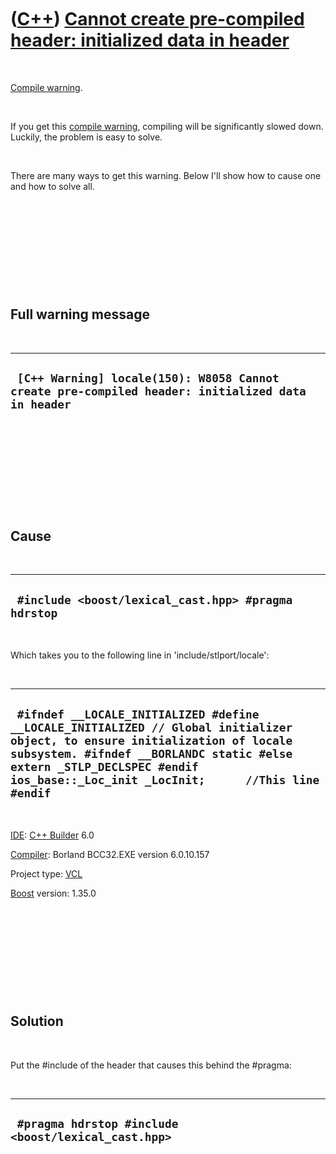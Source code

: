 



 

 

 

 

 

([C++](Cpp.htm)) [Cannot create pre-compiled header: initialized data in header](CppCompileWarningCannotCreatePreCompiledHeaderInitializedDataInHeader.htm)
===========================================================================================================================================================

 

[Compile warning](CppCompileError.htm).

 

If you get this [compile warning](CppCompileWarning.htm), compiling will
be significantly slowed down. Luckily, the problem is easy to solve.

 

There are many ways to get this warning. Below I'll show how to cause
one and how to solve all.

 

 

 

 

 

Full warning message
--------------------

 

  ---------------------------------------------------------------------------------------------------
  ` [C++ Warning] locale(150): W8058 Cannot create pre-compiled header: initialized data in header`
  ---------------------------------------------------------------------------------------------------

 

 

 

 

 

Cause
-----

 

  ------------------------------------------------------
  ` #include <boost/lexical_cast.hpp> #pragma hdrstop`
  ------------------------------------------------------

 

Which takes you to the following line in 'include/stlport/locale':

 

  -------------------------------------------------------------------------------------------------------------------------------------------------------------------------------------------------------------------------------------------------------------
  ` #ifndef __LOCALE_INITIALIZED #define __LOCALE_INITIALIZED // Global initializer object, to ensure initialization of locale subsystem. #ifndef __BORLANDC static #else extern _STLP_DECLSPEC #endif ios_base::_Loc_init _LocInit;      //This line #endif`
  -------------------------------------------------------------------------------------------------------------------------------------------------------------------------------------------------------------------------------------------------------------

 

[IDE](CppIde.htm): [C++ Builder](CppBuilder.htm) 6.0

[Compiler](CppCompiler.htm): Borland BCC32.EXE version 6.0.10.157

Project type: [VCL](CppVcl.htm)

[Boost](CppBoost.htm) version: 1.35.0

 

 

 

 

 

Solution
--------

 

Put the \#include of the header that causes this behind the \#pragma:

 

  ------------------------------------------------------
  ` #pragma hdrstop #include <boost/lexical_cast.hpp>`
  ------------------------------------------------------

 

 

 

 

 





 




